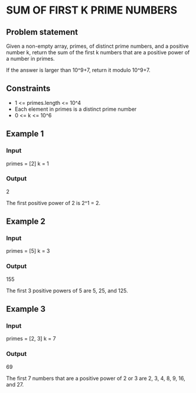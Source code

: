 # SUM OF FIRST K PRIME NUMBERS

## Problem statement

Given a non-empty array, primes, of distinct prime numbers, and a positive number k, return the sum of the first k
numbers that are a positive power of a number in primes.

If the answer is larger than 10^9+7, return it modulo 10^9+7.

## Constraints

- 1 <= primes.length <= 10^4
- Each element in primes is a distinct prime number
- 0 <= k <= 10^6

## Example 1

### Input

primes = [2]
k = 1

### Output

2

The first positive power of 2 is 2^1 = 2.

## Example 2

### Input

primes = [5]
k = 3

### Output

155

The first 3 positive powers of 5 are 5, 25, and 125.

## Example 3

### Input

primes = [2, 3]
k = 7

### Output

69

The first 7 numbers that are a positive power of 2 or 3 are 2, 3, 4, 8, 9, 16,
and 27.